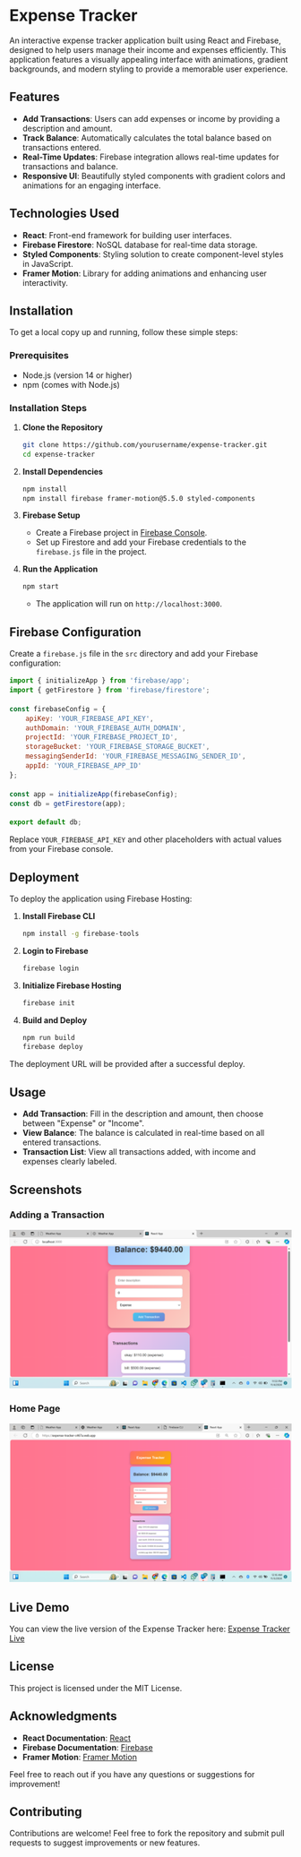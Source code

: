 # Expense Tracker

An interactive expense tracker application built using React and Firebase, designed to help users manage their income and expenses efficiently. This application features a visually appealing interface with animations, gradient backgrounds, and modern styling to provide a memorable user experience.

## Features

- **Add Transactions**: Users can add expenses or income by providing a description and amount.
- **Track Balance**: Automatically calculates the total balance based on transactions entered.
- **Real-Time Updates**: Firebase integration allows real-time updates for transactions and balance.
- **Responsive UI**: Beautifully styled components with gradient colors and animations for an engaging interface.

## Technologies Used

- **React**: Front-end framework for building user interfaces.
- **Firebase Firestore**: NoSQL database for real-time data storage.
- **Styled Components**: Styling solution to create component-level styles in JavaScript.
- **Framer Motion**: Library for adding animations and enhancing user interactivity.

## Installation

To get a local copy up and running, follow these simple steps:

### Prerequisites

- Node.js (version 14 or higher)
- npm (comes with Node.js)

### Installation Steps

1. **Clone the Repository**
   ```bash
   git clone https://github.com/yourusername/expense-tracker.git
   cd expense-tracker
   ```

2. **Install Dependencies**
   ```bash
   npm install
   npm install firebase framer-motion@5.5.0 styled-components
   ```

3. **Firebase Setup**
   - Create a Firebase project in [Firebase Console](https://console.firebase.google.com/).
   - Set up Firestore and add your Firebase credentials to the `firebase.js` file in the project.

4. **Run the Application**
   ```bash
   npm start
   ```
   - The application will run on `http://localhost:3000`.

## Firebase Configuration

Create a `firebase.js` file in the `src` directory and add your Firebase configuration:

```javascript
import { initializeApp } from 'firebase/app';
import { getFirestore } from 'firebase/firestore';

const firebaseConfig = {
    apiKey: 'YOUR_FIREBASE_API_KEY',
    authDomain: 'YOUR_FIREBASE_AUTH_DOMAIN',
    projectId: 'YOUR_FIREBASE_PROJECT_ID',
    storageBucket: 'YOUR_FIREBASE_STORAGE_BUCKET',
    messagingSenderId: 'YOUR_FIREBASE_MESSAGING_SENDER_ID',
    appId: 'YOUR_FIREBASE_APP_ID'
};

const app = initializeApp(firebaseConfig);
const db = getFirestore(app);

export default db;
```
Replace `YOUR_FIREBASE_API_KEY` and other placeholders with actual values from your Firebase console.

## Deployment

To deploy the application using Firebase Hosting:

1. **Install Firebase CLI**
   ```bash
   npm install -g firebase-tools
   ```

2. **Login to Firebase**
   ```bash
   firebase login
   ```

3. **Initialize Firebase Hosting**
   ```bash
   firebase init
   ```

4. **Build and Deploy**
   ```bash
   npm run build
   firebase deploy
   ```

The deployment URL will be provided after a successful deploy.

## Usage

- **Add Transaction**: Fill in the description and amount, then choose between "Expense" or "Income".
- **View Balance**: The balance is calculated in real-time based on all entered transactions.
- **Transaction List**: View all transactions added, with income and expenses clearly labeled.

## Screenshots

### Adding a Transaction
![Expense Tracker Screenshot](link-to-screenshot.png)

### Home Page
![Home Page](image.png)

## Live Demo
You can view the live version of the Expense Tracker here: [Expense Tracker Live](https://expense-tracker-c467a.web.app/)

## License

This project is licensed under the MIT License.

## Acknowledgments

- **React Documentation**: [React](https://reactjs.org/docs/getting-started.html)
- **Firebase Documentation**: [Firebase](https://firebase.google.com/docs)
- **Framer Motion**: [Framer Motion](https://www.framer.com/motion/)

Feel free to reach out if you have any questions or suggestions for improvement!

## Contributing

Contributions are welcome! Feel free to fork the repository and submit pull requests to suggest improvements or new features.

